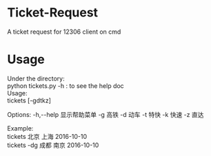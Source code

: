 # Ticket-Request
A ticket request for 12306 client on cmd
# Usage
Under the directory:  
python tickets.py -h : to see the help doc  
Usage:  
  tickets [-gdtkz] <from> <to> <date>
  
Options:
	-h,--help	显示帮助菜单
	-g			高铁
	-d			动车
	-t			特快
	-k			快速
	-z			直达
	
Example:  
	tickets 北京 上海 2016-10-10  
  tickets -dg 成都 南京 2016-10-10

